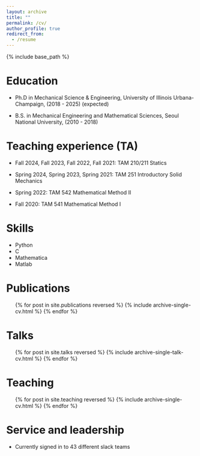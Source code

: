 ```yaml
---
layout: archive
title: ""
permalink: /cv/
author_profile: true
redirect_from:
  - /resume
---
```


{% include base_path %}

Education
======
* Ph.D in Mechanical Science & Engineering, University of Illinois Urbana-Champaign, (2018 - 2025) (expected)
<!--* M.S. in Jekyll, GitHub University, 2014-->
* B.S. in Mechanical Engineering and Mathematical Sciences, Seoul National University, (2010 - 2018)

Teaching experience (TA)
======
* Fall 2024, Fall 2023, Fall 2022, Fall 2021: TAM 210/211 Statics

* Spring 2024, Spring 2023, Spring 2021: TAM 251 Introductory Solid Mechanics

* Spring 2022: TAM 542 Mathematical Method II

* Fall 2020: TAM 541 Mathematical Method I

  
Skills
======
* Python
* C
* Mathematica
* Matlab

Publications
======
  <ul>{% for post in site.publications reversed %}
    {% include archive-single-cv.html %}
  {% endfor %}</ul>
  
Talks
======
  <ul>{% for post in site.talks reversed %}
    {% include archive-single-talk-cv.html  %}
  {% endfor %}</ul>
  
Teaching
======
  <ul>{% for post in site.teaching reversed %}
    {% include archive-single-cv.html %}
  {% endfor %}</ul>
  
Service and leadership
======
* Currently signed in to 43 different slack teams
